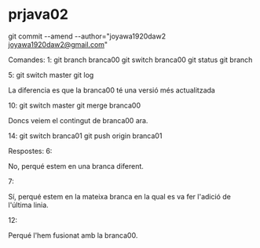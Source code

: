 # prjava02

 git commit --amend --author="joyawa1920daw2 <joyawa1920daw2@gmail.com>"
 
Comandes:
 1:
git branch branca00
git switch branca00
git status
git branch 
 
5:
git switch master
git log

La diferencia es que la branca00 té una versió més actualitzada


10:
git switch master
git merge branca00

Doncs veiem el contingut de branca00 ara.

14:
git switch branca01
git push origin branca01
 
Respostes:
 6:
 
 No, perqué estem en una branca diferent.
 
 7:
 
 Sí, perqué estem en la mateixa branca en la qual es va fer l'adició de l'última linia.
 
 12:
 
 Perqué l'hem fusionat amb la branca00.
